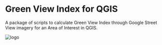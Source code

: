 # Green View Index for QGIS
A package of scripts to calculate Green View Index through Google Street View imagery for an Area of Interest in QGIS.

![logo](https://user-images.githubusercontent.com/39091833/233325760-f4f05a6c-196c-469d-8599-2e3a870bf42b.jpg)
